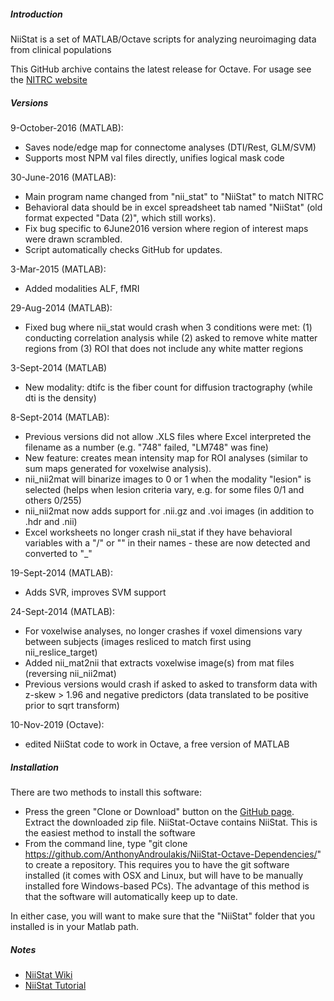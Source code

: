 ##### Introduction

NiiStat is a set of MATLAB/Octave scripts for analyzing neuroimaging data from clinical populations

This GitHub archive contains the latest release for Octave. For usage see the [NITRC website](http://www.nitrc.org/projects/niistat/)

##### Versions

9-October-2016 (MATLAB):
 - Saves node/edge map for connectome analyses (DTI/Rest, GLM/SVM)
 - Supports most NPM val files directly, unifies logical mask code

30-June-2016 (MATLAB):
 - Main program name changed from "nii_stat" to "NiiStat" to match NITRC
 - Behavioral data should be in excel spreadsheet tab named "NiiStat" (old format expected "Data (2)", which still works).
 - Fix bug specific to 6June2016 version where region of interest maps were drawn scrambled.
 - Script automatically checks GitHub for updates.

3-Mar-2015 (MATLAB):
 - Added modalities ALF, fMRI

29-Aug-2014 (MATLAB):
 - Fixed bug where nii_stat would crash when 3 conditions were met: (1) conducting correlation analysis while (2) asked to remove white matter regions from (3) ROI that does not include any white matter regions

3-Sept-2014 (MATLAB)
 - New modality: dtifc is the fiber count for diffusion tractography (while dti is the density)

8-Sept-2014 (MATLAB):
 - Previous versions did not allow .XLS files where Excel interpreted the filename as a number (e.g. "748" failed, "LM748" was fine)
 - New feature: creates mean intensity map for ROI analyses (similar to sum maps generated for voxelwise analysis).
 - nii_nii2mat will binarize images to 0 or 1 when the modality "lesion" is selected (helps when lesion criteria vary, e.g. for some files 0/1 and others 0/255)
 - nii_nii2mat now adds support for .nii.gz and .voi images (in addition to .hdr and .nii)
 - Excel worksheets no longer crash nii_stat if they have behavioral variables with a "/" or "\" in their names - these are now detected and converted to "_"

19-Sept-2014 (MATLAB):
 - Adds SVR, improves SVM support

24-Sept-2014 (MATLAB):
 - For voxelwise analyses, no longer crashes if voxel dimensions vary between subjects (images resliced to match first using nii_reslice_target)
 - Added nii_mat2nii that extracts voxelwise image(s) from mat files (reversing nii_nii2mat)
 - Previous versions would crash if asked to asked to transform data with z-skew > 1.96 and negative predictors (data translated to be positive prior to sqrt transform)

10-Nov-2019 (Octave):
 - edited NiiStat code to work in Octave, a free version of MATLAB

##### Installation

There are two methods to install this software:

 - Press the green "Clone or Download" button on the [GitHub page](https://github.com/AnthonyAndroulakis/NiiStat-Octave-Dependencies/). Extract the downloaded zip file. NiiStat-Octave contains NiiStat. This is the easiest method to install the software
 - From the command line, type "git clone https://github.com/AnthonyAndroulakis/NiiStat-Octave-Dependencies/" to create a repository. This requires you to have the git software installed (it comes with OSX and Linux, but will have to be manually installed fore Windows-based PCs). The advantage of this method is that the software will automatically keep up to date.

In either case, you will want to make sure that the "NiiStat" folder that you installed is in your Matlab path.

##### Notes

 - [NiiStat Wiki](https://www.nitrc.org/plugins/mwiki/index.php/niistat:MainPage)
 - [NiiStat Tutorial](https://www.nitrc.org/plugins/mwiki/index.php/niistat:TutorialPage)
